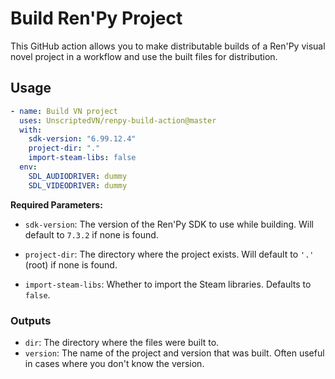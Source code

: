 # Build Ren'Py Project

This GitHub action allows you to make distributable builds of a Ren'Py visual novel project in a workflow and use the built files for distribution.

## Usage

```yml
- name: Build VN project
  uses: UnscriptedVN/renpy-build-action@master
  with:
    sdk-version: "6.99.12.4"
    project-dir: "."
    import-steam-libs: false
  env:
    SDL_AUDIODRIVER: dummy
    SDL_VIDEODRIVER: dummy
```

**Required Parameters:**

- `sdk-version`: The version of the Ren'Py SDK to use while building. Will default to `7.3.2` if none is found.

- `project-dir`: The directory where the project exists. Will default to `'.'` (root) if none is found.

- `import-steam-libs`: Whether to import the Steam libraries. Defaults to `false`.

### Outputs

- `dir`: The directory where the files were built to.
- `version`: The name of the project and version that was built. Often useful in cases where you don't know the version.
